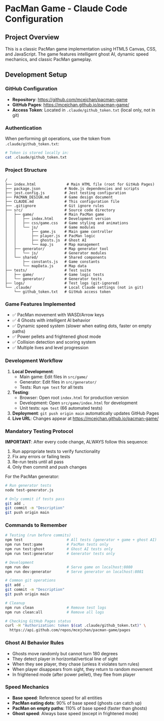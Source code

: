 # PacMan Game - Claude Code Configuration

## Project Overview
This is a classic PacMan game implementation using HTML5 Canvas, CSS, and JavaScript. The game features intelligent ghost AI, dynamic speed mechanics, and classic PacMan gameplay.

## Development Setup

### GitHub Configuration
- **Repository**: https://github.com/mcejchan/pacman-game
- **GitHub Pages**: https://mcejchan.github.io/pacman-game/
- **Access Token**: Located in `.claude/github_token.txt` (local only, not in git)

### Authentication
When performing git operations, use the token from `.claude/github_token.txt`:
```bash
# Token is stored locally in:
cat .claude/github_token.txt
```

### Project Structure
```
/
├── index.html              # Main HTML file (root for GitHub Pages)
├── package.json           # Node.js dependencies and scripts
├── jest.config.js         # Jest testing configuration
├── PACMAN_DESIGN.md       # Game design document
├── CLAUDE.md              # This configuration file
├── .gitignore             # Git ignore rules
├── src/                   # Source code directory
│   ├── game/              # Main PacMan game
│   │   ├── index.html     # Development version
│   │   ├── css/game.css   # Game styling and animations
│   │   └── js/            # Game modules
│   │       ├── game.js    # Main game controller
│   │       ├── player.js  # PacMan logic
│   │       ├── ghosts.js  # Ghost AI
│   │       └── map.js     # Map management
│   ├── generator/         # Map generator tool
│   │   └── js/            # Generator modules
│   └── shared/            # Shared components
│       ├── constants.js   # Game constants
│       └── mapData.js     # Map data
├── tests/                 # Test suite
│   ├── game/              # Game logic tests
│   └── generator/         # Generator tests
├── logs/                  # Test logs (git-ignored)
└── .claude/               # Local Claude settings (not in git)
    └── github_token.txt   # GitHub access token
```

### Game Features Implemented
- ✅ PacMan movement with WASD/Arrow keys
- ✅ 4 Ghosts with intelligent AI behavior
- ✅ Dynamic speed system (slower when eating dots, faster on empty paths)
- ✅ Power pellets and frightened ghost mode
- ✅ Collision detection and scoring system
- ✅ Multiple lives and level progression

### Development Workflow
1. **Local Development**: 
   - Main game: Edit files in `src/game/`
   - Generator: Edit files in `src/generator/`
   - Tests: Run `npm test` for all tests
2. **Testing**: 
   - Browser: Open root `index.html` for production version
   - Development: Open `src/game/index.html` for development
   - Unit tests: `npm test` (66 automated tests)
3. **Deployment**: `git push origin main` automatically updates GitHub Pages
4. **Live URL**: Changes appear at https://mcejchan.github.io/pacman-game/

### Mandatory Testing Protocol
**IMPORTANT**: After every code change, ALWAYS follow this sequence:
1. Run appropriate tests to verify functionality
2. Fix any errors or failing tests
3. Re-run tests until all pass
4. Only then commit and push changes

For the PacMan generator:
```bash
# Run generator tests
node test-generator.js

# Only commit if tests pass
git add .
git commit -m "Description"
git push origin main
```

### Commands to Remember
```bash
# Testing (run before commits)
npm test                    # All tests (generator + game + ghost AI)
npm run test:game           # PacMan tests only
npm run test:ghost          # Ghost AI tests only  
npm run test:generator      # Generator tests only

# Development
npm run dev                 # Serve game on localhost:8080
npm run dev:generator       # Serve generator on localhost:8081

# Common git operations
git add .
git commit -m "Description"
git push origin main

# Cleanup
npm run clean               # Remove test logs
npm run clean:all           # Remove all logs

# Checking GitHub Pages status
curl -H "Authorization: token $(cat .claude/github_token.txt)" \
  https://api.github.com/repos/mcejchan/pacman-game/pages
```

### Ghost AI Behavior Rules
- Ghosts move randomly but cannot turn 180 degrees
- They detect player in horizontal/vertical line of sight
- When they see player, they chase (unless it violates turn rules)
- When player disappears from sight, they return to random movement
- In frightened mode (after power pellet), they flee from player

### Speed Mechanics
- **Base speed**: Reference speed for all entities
- **PacMan eating dots**: 90% of base speed (ghosts can catch up)
- **PacMan on empty paths**: 110% of base speed (faster than ghosts)
- **Ghost speed**: Always base speed (except in frightened mode)